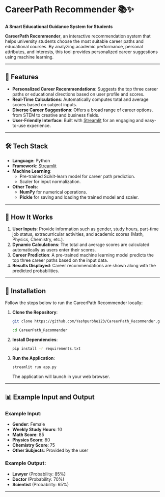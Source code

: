 # **CareerPath Recommender 📚✨**  
**A Smart Educational Guidance System for Students**

**CareerPath Recommender**, an interactive recommendation system that helps university students choose the most suitable career paths and educational courses. By analyzing academic performance, personal attributes, and interests, this tool provides personalized career suggestions using machine learning.

---

## **🚀 Features**
- **Personalized Career Recommendations**: Suggests the top three career paths or educational directions based on user profile and scores.
- **Real-Time Calculations**: Automatically computes total and average scores based on subject inputs.
- **Diverse Career Suggestions**: Offers a broad range of career options, from STEM to creative and business fields.
- **User-Friendly Interface**: Built with [Streamlit](https://streamlit.io/) for an engaging and easy-to-use experience.

---

## **🛠️ Tech Stack**
- **Language**: Python
- **Framework**: [Streamlit](https://streamlit.io/)
- **Machine Learning**:
  - Pre-trained Scikit-learn model for career path prediction.
  - Scaler for input normalization.
- **Other Tools**:
  - **NumPy** for numerical operations.
  - **Pickle** for saving and loading the trained model and scaler.

---

## **📑 How It Works**
1. **User Inputs**: Provide information such as gender, study hours, part-time job status, extracurricular activities, and academic scores (Math, Physics, Chemistry, etc.).
2. **Dynamic Calculations**: The total and average scores are calculated automatically as users enter their scores.
3. **Career Prediction**: A pre-trained machine learning model predicts the top three career paths based on the input data.
4. **Results Displayed**: Career recommendations are shown along with the predicted probabilities.

---

## **🔧 Installation**
Follow the steps below to run the CareerPath Recommender locally:

1. **Clone the Repository**:
   ```bash
   git clone https://github.com/Yashpurbhe123/CareerPath_Recommender.git
   
   cd CareerPath_Recommender
   ```

2. **Install Dependencies**:
   ```bash
   pip install -r requirements.txt
   ```

3. **Run the Application**:
   ```bash
   streamlit run app.py
   ```

   The application will launch in your web browser.

---

## **📊 Example Input and Output**
### Example Input:
- **Gender**: Female
- **Weekly Study Hours**: 10
- **Math Score**: 85
- **Physics Score**: 80
- **Chemistry Score**: 75
- **Other Subjects**: Provided by the user

### Example Output:
- **Lawyer** (Probability: 85%)
- **Doctor** (Probability: 70%)
- **Scientist** (Probability: 65%)

---

